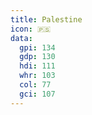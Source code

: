 ```yaml
---
title: Palestine
icon: 🇵🇸
data:
  gpi: 134
  gdp: 130
  hdi: 111
  whr: 103
  col: 77
  gci: 107
---
```

